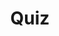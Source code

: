 ---
title: "Quiz"
pass_percentage: 70
type: "test"
questions:
  - id: "q1"
    text: "What is CloudNativePG?"
    type: "single-answer"
    marks: 2
    options:
      - id: "a"
        text: "A database management system"
      - id: "b"
        text: "A Level5 Kubernetes operator that efficiently manages PostgreSQL clusters"
        is_correct: true
      - id: "c"
        text: "A container orchestration platform"
      - id: "d"
        text: "A PostgreSQL monitoring solution"
  - id: "q2"
    text: "What resources will be imported and deployed in this tutorial?"
    type: "multiple-answers"
    marks: 2
    options:
      - id: "a"
        text: "CloudNativePG manifest files"
        is_correct: true
      - id: "b"
        text: "Sample application manifest files"
        is_correct: true
      - id: "c"
        text: "Load balancer configurations"
      - id: "d"
        text: "Monitoring dashboards"
  - id: "q3"
    text: "Which architectural approach does CloudNativePG follow?"
    type: "short-answer" 
    marks: 2
    correct_answer: "Cloud native" 
---